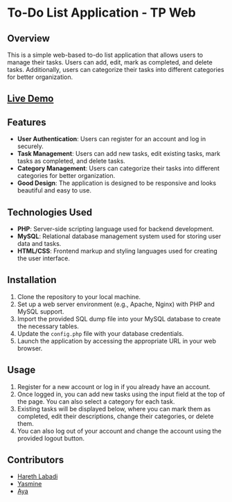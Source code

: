 # To-Do List Application - TP Web

## Overview

This is a simple web-based to-do list application that allows users to manage their tasks. Users can add, edit, mark as completed, and delete tasks. Additionally, users can categorize their tasks into different categories for better organization.

## [Live Demo](https://youtu.be/kp0mA4Q2oU8)


## Features

- **User Authentication**: Users can register for an account and log in securely.
- **Task Management**: Users can add new tasks, edit existing tasks, mark tasks as completed, and delete tasks.
- **Category Management**: Users can categorize their tasks into different categories for better organization.
- **Good Design**: The application is designed to be responsive and looks beautiful and easy to use.

## Technologies Used

- **PHP**: Server-side scripting language used for backend development.
- **MySQL**: Relational database management system used for storing user data and tasks.
- **HTML/CSS**: Frontend markup and styling languages used for creating the user interface.

## Installation

1. Clone the repository to your local machine.
2. Set up a web server environment (e.g., Apache, Nginx) with PHP and MySQL support.
3. Import the provided SQL dump file into your MySQL database to create the necessary tables.
4. Update the `config.php` file with your database credentials.
5. Launch the application by accessing the appropriate URL in your web browser.

## Usage

1. Register for a new account or log in if you already have an account.
2. Once logged in, you can add new tasks using the input field at the top of the page. You can also select a category for each task.
3. Existing tasks will be displayed below, where you can mark them as completed, edit their descriptions, change their categories, or delete them.
4. You can also log out of your account and change the account using the provided logout button.


## Contributors

- [Hareth Labadi](https://github.com/hareth-labadi)
- [Yasmine](https://github.com/YasmineCupcake)
- [Aya](https://github.com/Ayaboutke)
